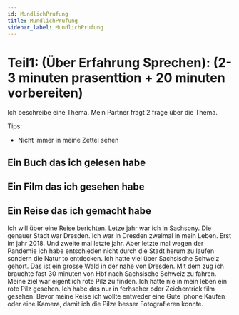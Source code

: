 ```yaml
---
id: MundlichPrufung
title: MundlichPrufung
sidebar_label: MundlichPrufung
---
```


# Teil1: (Über Erfahrung Sprechen): (2-3 minuten prasenttion + 20 minuten vorbereiten)

Ich beschreibe eine Thema. Mein Partner fragt 2 frage über die Thema.

Tips:

- Nicht immer in meine Zettel sehen

## Ein Buch das ich gelesen habe

## Ein Film das ich gesehen habe

## Ein Reise das ich gemacht habe

Ich will über eine Reise berichten. Letze jahr war ich in Sachsony. Die genauer Stadt war Dresden. Ich war in Dresden zweimal in mein Leben. Erst im jahr 2018. Und zweite mal letzte jahr. Aber letzte mal wegen der Pandemie ich habe entschieden nicht durch die Stadt herum zu laufen sondern die Natur to entdecken. Ich hatte viel über Sachsische Schweiz gehort. Das ist ein grosse Wald in der nahe von Dresden. Mit dem zug ich brauchte fast 30 minuten von Hbf nach Sachsische Schweiz zu fahren. Meine ziel war eigentlich rote Pilz zu finden. Ich hatte nie in mein leben ein rote Pilz gesehen. Ich habe das nur in ferhseher oder Zeichentrick film gesehen. Bevor meine Reise ich wollte entweder eine Gute Iphone Kaufen oder eine Kamera, damit ich die Pilze besser Fotografieren konnte.
